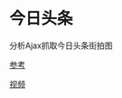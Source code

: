 # 今日头条

分析Ajax抓取今日头条街拍图

[参考](https://github.com/Germey/TouTiao)

[视频](https://edu.hellobi.com/course/156/overview)

